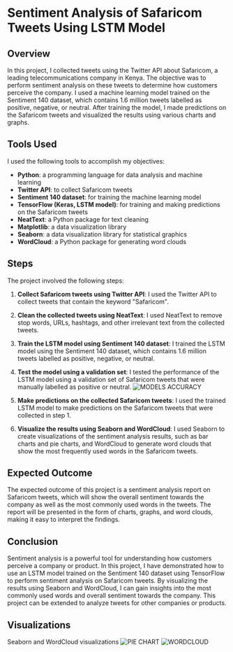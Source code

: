 # Sentiment Analysis of Safaricom Tweets Using LSTM Model

## Overview

In this project, I collected tweets using the Twitter API about Safaricom, a leading telecommunications company in Kenya. The objective was to perform sentiment analysis on these tweets to determine how customers perceive the company. I used a machine learning model trained on the Sentiment 140 dataset, which contains 1.6 million tweets labelled as positive, negative, or neutral. After training the model, I made predictions on the Safaricom tweets and visualized the results using various charts and graphs.

## Tools Used

I used the following tools to accomplish my objectives:

- **Python**: a programming language for data analysis and machine learning
- **Twitter API**: to collect Safaricom tweets
- **Sentiment 140 dataset**: for training the machine learning model
- **TensorFlow (Keras, LSTM model)**: for training and making predictions on the Safaricom tweets
- **NeatText**: a Python package for text cleaning
- **Matplotlib**: a data visualization library
- **Seaborn**: a data visualization library for statistical graphics
- **WordCloud**: a Python package for generating word clouds

## Steps

The project involved the following steps:

1. **Collect Safaricom tweets using Twitter API**: I used the Twitter API to collect tweets that contain the keyword "Safaricom".
2. **Clean the collected tweets using NeatText**: I used NeatText to remove stop words, URLs, hashtags, and other irrelevant text from the collected tweets.
3. **Train the LSTM model using Sentiment 140 dataset**: I trained the LSTM model using the Sentiment 140 dataset, which contains 1.6 million tweets labelled as positive, negative, or neutral.
4. **Test the model using a validation set**: I tested the performance of the LSTM model using a validation set of Safaricom tweets that were manually labelled as positive or neutral.
    ![MODELS ACCURACY]([image_file_path](https://aibunny.s3.ap-southeast-1.amazonaws.com/media/uploads/2023/03/06/model-evaluation.png))

6. **Make predictions on the collected Safaricom tweets**: I used the trained LSTM model to make predictions on the Safaricom tweets that were collected in step 1.
7. **Visualize the results using Seaborn and WordCloud**: I used Seaborn to create visualizations of the sentiment analysis results, such as bar charts and pie charts, and WordCloud to generate word clouds that show the most frequently used words in the Safaricom tweets.

## Expected Outcome

The expected outcome of this project is a sentiment analysis report on Safaricom tweets, which will show the overall sentiment towards the company as well as the most commonly used words in the tweets. The report will be presented in the form of charts, graphs, and word clouds, making it easy to interpret the findings.

## Conclusion

Sentiment analysis is a powerful tool for understanding how customers perceive a company or product. In this project, I have demonstrated how to use an LSTM model trained on the Sentiment 140 dataset using TensorFlow to perform sentiment analysis on Safaricom tweets. By visualizing the results using Seaborn and WordCloud, I can gain insights into the most commonly used words and overall sentiment towards the company. This project can be extended to analyze tweets for other companies or products.

## Visualizations

Seaborn and WordCloud visualizations 
![PIE CHART](image_file_path)
![WORDCLOUD](image_file_path)


